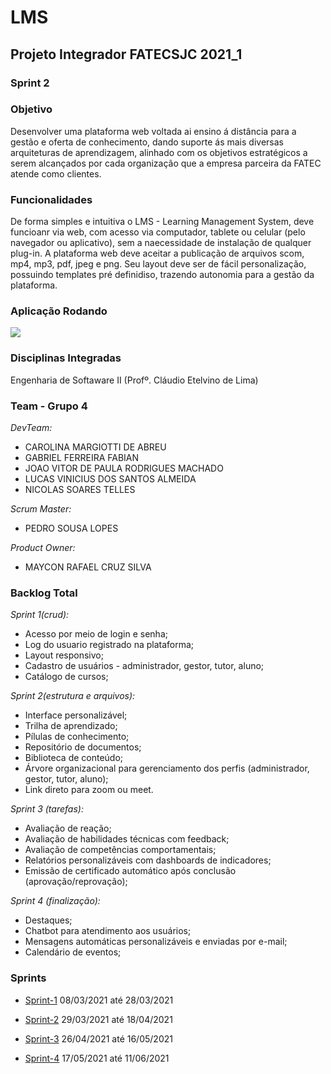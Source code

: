 # LMS
## Projeto Integrador FATECSJC 2021_1
### Sprint 2
### Objetivo

  Desenvolver uma plataforma web voltada ai ensino á distância para a gestão e oferta de conhecimento, dando suporte ás mais diversas arquiteturas de aprendizagem, alinhado com os objetivos estratégicos a serem alcançados por cada organização que a empresa parceira da FATEC atende como clientes.

### Funcionalidades

  De forma simples e intuitiva o LMS - Learning Management System, deve funcioanr via web, com acesso via computador, tablete ou celular (pelo navegador ou aplicativo), sem a naecessidade de instalação de qualquer plug-in. A plataforma web deve aceitar a publicação de arquivos scom, mp4, mp3, pdf, jpeg e png. Seu layout deve ser de fácil personalização, possuindo templates pré definidiso, trazendo autonomia para a gestão da plataforma.
  
### Aplicação Rodando
![](https://media4.giphy.com/media/x4pkp94Z7oBPw6menr/giphy.gif)

### Disciplinas Integradas

Engenharia de Softaware II (Profº. Cláudio Etelvino de Lima)


### Team - Grupo 4

*DevTeam:*

- CAROLINA MARGIOTTI DE ABREU 
- GABRIEL FERREIRA FABIAN
- JOAO VITOR DE PAULA RODRIGUES MACHADO
- LUCAS VINICIUS DOS SANTOS ALMEIDA
- NICOLAS SOARES TELLES


*Scrum Master:*
- PEDRO SOUSA LOPES


*Product Owner:*
- MAYCON RAFAEL CRUZ SILVA
  
### Backlog Total

*Sprint 1(crud):*
-	Acesso por meio de login e senha;
-	Log do usuario registrado na plataforma;
-	Layout responsivo;
-	Cadastro de usuários - administrador, gestor, tutor, aluno;
-	Catálogo de cursos;

*Sprint 2(estrutura e arquivos):*
-	Interface personalizável;
-	Trilha de aprendizado; 
-	Pílulas de conhecimento; 
-	Repositório de documentos;
-	Biblioteca de conteúdo;
-	Árvore organizacional para gerenciamento dos perfis (administrador, gestor, tutor, aluno);
-	Link direto para zoom ou meet. 

*Sprint 3 (tarefas):*
-	Avaliação de reação;
-	Avaliação de habilidades técnicas com feedback; 
-	Avaliação de competências comportamentais; 
-	Relatórios personalizáveis com dashboards de indicadores; 
-	Emissão de certificado automático após conclusão (aprovação/reprovação);

*Sprint 4 (finalização):*
-	Destaques; 
-	Chatbot para atendimento aos usuários; 
-	Mensagens automáticas personalizáveis e enviadas por e-mail; 
-	Calendário de eventos;


### Sprints
- [Sprint-1](https://github.com/gabriel-fabian/learning_management_system/blob/Sprint-1/README.md)  08/03/2021 até 28/03/2021

- [Sprint-2]()  29/03/2021 até 18/04/2021

- [Sprint-3]()  26/04/2021 até 16/05/2021

- [Sprint-4]()  17/05/2021 até 11/06/2021
